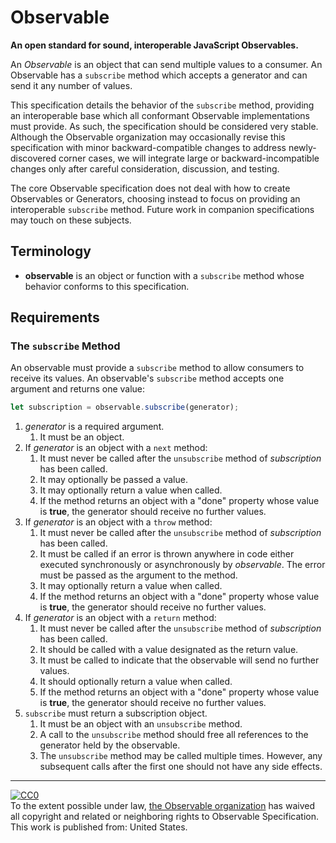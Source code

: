# Observable

**An open standard for sound, interoperable JavaScript Observables.**

An *Observable* is an object that can send multiple values to a consumer.  An Observable has a `subscribe` method which accepts a generator and can send it any number of values.

This specification details the behavior of the `subscribe` method, providing an interoperable base which all conformant Observable implementations must provide. As such, the specification should be considered very stable. Although the Observable organization may occasionally revise this specification with minor backward-compatible changes to address newly-discovered corner cases, we will integrate large or backward-incompatible changes only after careful consideration, discussion, and testing.

The core Observable specification does not deal with how to create Observables or Generators, choosing instead to focus on providing an interoperable `subscribe` method. Future work in companion specifications may touch on these subjects.

## Terminology

- **observable** is an object or function with a `subscribe` method whose behavior conforms to this specification.

## Requirements

### The `subscribe` Method

An observable must provide a `subscribe` method to allow consumers to receive its values. An observable's `subscribe` method accepts one argument and returns one value:

```js
let subscription = observable.subscribe(generator);
```

1. *generator* is a required argument.
    1. It must be an object.
1. If *generator* is an object with a `next` method:
    1. It must never be called after the `unsubscribe` method of *subscription*  has been called.
    1. It may optionally be passed a value.
    1. It may optionally return a value when called.
    1. If the method returns an object with a "done" property whose value is **true**, the generator should receive no further values.
1. If *generator* is an object with a `throw` method:
    1. It must never be called after the `unsubscribe` method of *subscription*  has been called.
    1. It must be called if an error is thrown anywhere in code either executed synchronously or asynchronously by *observable*. The error must be passed as the argument to the method.
    1. It may optionally return a value when called.
    1. If the method returns an object with a "done" property whose value is **true**, the generator should receive no further values.
1. If *generator* is an object with a `return` method:
    1. It must never be called after the `unsubscribe` method of *subscription*  has been called.
    1. It should be called with a value designated as the return value.
    1. It must be called to indicate that the observable will send no further values.
    1. It should optionally return a value when called.
    1. If the method returns an object with a "done" property whose value is **true**, the generator should receive no further values.
1. `subscribe` must return a subscription object.
    1. It must be an object with an `unsubscribe` method.
    1. A call to the `unsubscribe` method should free all references to the generator held by the observable.
    1. The `unsubscribe` method may be called multiple times. However, any subsequent calls after the first one should not have any side effects.

---

<p xmlns:dct="http://purl.org/dc/terms/" xmlns:vcard="http://www.w3.org/2001/vcard-rdf/3.0#">
  <a rel="license"
     href="https://creativecommons.org/publicdomain/zero/1.0/">
    <img src="https://i.creativecommons.org/p/zero/1.0/88x31.png" style="border-style: none;" alt="CC0" />
  </a>
  <br />
  To the extent possible under law,
  <a rel="dct:publisher"
     href="https://github.com/observable-spec">
    <span property="dct:title">the Observable organization</span></a>
  has waived all copyright and related or neighboring rights to
  <span property="dct:title">Observable Specification</span>.
This work is published from:
<span property="vcard:Country" datatype="dct:ISO3166"
      content="US" about="https://github.com/observable-spec">
  United States</span>.
</p>

